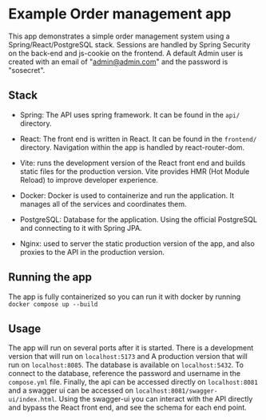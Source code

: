 # Example Order management app
This app demonstrates a simple order management system using a
Spring/React/PostgreSQL stack. Sessions are handled by Spring Security on the
back-end and js-cookie on the frontend. A default Admin user is created with an
email of "admin@admin.com" and the password is "sosecret".

## Stack
- Spring: The API uses spring framework. It can be found in the `api/`
directory.

- React: The front end is written in React. It can be found in the `frontend/`
directory. Navigation within the app is handled by react-router-dom.

- Vite: runs the development version of the React front end and builds static
files for the production version. Vite provides HMR (Hot Module Reload) to
improve developer experience.

- Docker: Docker is used to containerize and run the application. It manages
all of the services and coordinates them.

- PostgreSQL: Database for the application. Using the official PostgreSQL and
connecting to it with Spring JPA.

- Nginx: used to server the static production version of the app, and also
proxies to the API in the production version.

## Running the app
The app is fully containerized so you can run it with docker by running `docker
compose up --build`

## Usage
The app will run on several ports after it is started. There is a development
version that will run on `localhost:5173` and A production version that will
run on `localhost:8085`. The database is available on `localhost:5432`. To
connect to the database, reference the password and username in the
`compose.yml` file. Finally, the api can be accessed directly on
`localhost:8081` and a swagger ui can be accessed on
`localhost:8081/swagger-ui/index.html`. Using the swagger-ui you can interact
with the API directly and bypass the React front end, and see the schema for
each end point.
